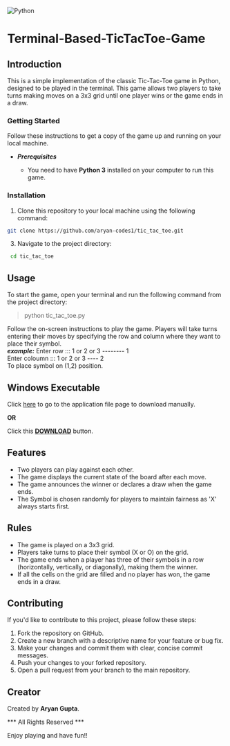 ![Python](https://img.shields.io/badge/Python-3.10-yellow)

# Terminal-Based-TicTacToe-Game

## Introduction
This is a simple implementation of the classic Tic-Tac-Toe game in Python, designed to be played in the terminal. This game allows two players to take turns making moves on a 3x3 grid until one player wins or the game ends in a draw.

### Getting Started
Follow these instructions to get a copy of the game up and running on your local machine.

- ***Prerequisites***
  
    - You need to have **Python 3** installed on your computer to run this game.

### Installation
1. Clone this repository to your local machine using the following command:
 ```bash
 git clone https://github.com/aryan-codes1/tic_tac_toe.git
```
3. Navigate to the project directory:
  ```bash
   cd tic_tac_toe
```
## Usage
To start the game, open your terminal and run the following command from the project directory:
 > python tic_tac_toe.py
  
Follow the on-screen instructions to play the game. Players will take turns entering their moves by specifying the row and column where they want to place their symbol.  
***example:*** Enter row ::: 1 or 2 or 3 -------- 1  
         Enter coloumn ::: 1 or 2 or 3 ---- 2  
To place symbol on (1,2) position.

## Windows Executable
Click [here](tic_tac_toe.exe) to go to the application file page to download manually.

**OR**

  Click this [**DOWNLOAD**](https://github.com/aryan-codes1/Terminal-Based-TicTacToe-Game/raw/main/tic_tac_toe.exe) button.

## Features
* Two players can play against each other.
* The game displays the current state of the board after each move.
* The game announces the winner or declares a draw when the game ends.
* The Symbol is chosen randomly for players to maintain fairness as 'X' always starts first.

## Rules
+ The game is played on a 3x3 grid.
+ Players take turns to place their symbol (X or O) on the grid.
+ The game ends when a player has three of their symbols in a row (horizontally, vertically, or diagonally), making them the winner.
+ If all the cells on the grid are filled and no player has won, the game ends in a draw.

##  Contributing
If you'd like to contribute to this project, please follow these steps:

1. Fork the repository on GitHub.
2. Create a new branch with a descriptive name for your feature or bug fix.
3. Make your changes and commit them with clear, concise commit messages.
4. Push your changes to your forked repository.
5. Open a pull request from your branch to the main repository.

## Creator 
Created by **Aryan Gupta**.

*** All Rights Reserved ***


Enjoy playing and have fun!!
